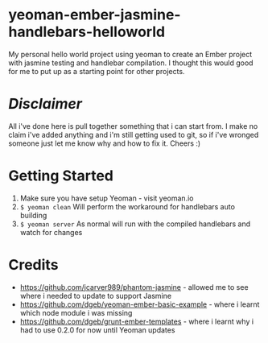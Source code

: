 yeoman-ember-jasmine-handlebars-helloworld
==========================================

My personal hello world project using yeoman to create an Ember project with jasmine testing and handlebar compilation. 
I thought this would good for me to put up as a starting point for other projects.

*Disclaimer* 
============
All i've done here is pull together something that i can start from. 
I make no claim i've added anything and i'm still getting used to git, so if i've wronged someone just 
let me know why and how to fix it. Cheers :)

Getting Started
===============

1. Make sure you have setup Yeoman - visit yeoman.io
2. ``$ yeoman clean`` Will perform the workaround for handlebars auto building
3. ``$ yeoman server`` As normal will run with the compiled handlebars and watch for changes


Credits
=======

* https://github.com/jcarver989/phantom-jasmine - allowed me to see where i needed to update to support Jasmine
* https://github.com/dgeb/yeoman-ember-basic-example - where i learnt which node module i was missing
* https://github.com/dgeb/grunt-ember-templates - where i learnt why i had to use 0.2.0 for now until Yeoman updates

